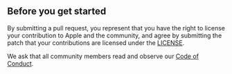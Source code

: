 ## Before you get started

By submitting a pull request, you represent that you have the right to license your contribution to Apple and the community, and agree by submitting the patch that your contributions are licensed under the [LICENSE](LICENSE.txt).

We ask that all community members read and observe our [Code of Conduct](CODE_OF_CONDUCT.md).